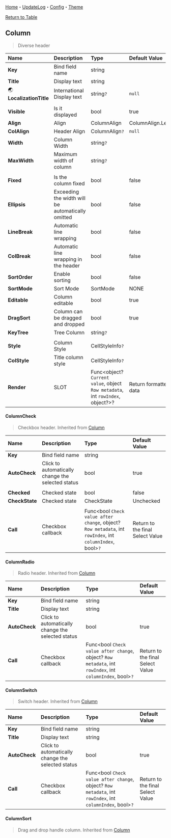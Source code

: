 ﻿[Home](../Home.md)・[UpdateLog](../UpdateLog.md)・[Config](../Config.md)・[Theme](../Theme.md)

[Return to Table](Table.md)

## Column

> Diverse header

Name | Description | Type | Default Value |
:--|:--|:--|:--|
**Key** | Bind field name | string ||
**Title** | Display text | string ||
🌏 **LocalizationTitle** | International Display text | string`?` | `null` |
||||
**Visible** | Is it displayed | bool|true|
**Align** | Align | ColumnAlign |ColumnAlign.Left|
**ColAlign** | Header Align | ColumnAlign`?` | `null` |
**Width** | Column Width | string`?` ||
**MaxWidth** | Maximum width of column | string`?` ||
||||
**Fixed** | Is the column fixed | bool |false|
**Ellipsis** | Exceeding the width will be automatically omitted | bool |false|
**LineBreak** | Automatic line wrapping | bool |false|
**ColBreak** | Automatic line wrapping in the header | bool |false|
**SortOrder** | Enable sorting | bool |false|
**SortMode** | Sort Mode | SortMode |NONE|
**Editable** | Column editable | bool |true|
**DragSort** | Column can be dragged and dropped | bool |true|
**KeyTree** | Tree Column | string`?` ||
||||
**Style** | Column Style | CellStyleInfo`?` ||
**ColStyle** | Title column style | CellStyleInfo`?` ||
**Render** | SLOT | Func<object? `Current value`, object `Row metadata`, int `rowIndex`, object?>? | Return formatted data |

#### ColumnCheck

> Checkbox header. Inherited from [Column](#column)

Name | Description | Type | Default Value |
:--|:--|:--|:--|
**Key** | Bind field name | string ||
**AutoCheck** | Click to automatically change the selected status | bool | true |
||||
**Checked** | Checked state | bool | false |
**CheckState** | Checked state | CheckState | Unchecked |
||||
**Call** | Checkbox callback | Func<bool `Check value after change`, object? `Row metadata`, int `rowIndex`, int `columnIndex`, bool>`?` | Return to the final Select Value |

#### ColumnRadio

> Radio header. Inherited from [Column](#column)

Name | Description | Type | Default Value |
:--|:--|:--|:--|
**Key** | Bind field name | string ||
**Title** | Display text | string ||
**AutoCheck** | Click to automatically change the selected status | bool | true |
**Call** | Checkbox callback | Func<bool `Check value after change`, object? `Row metadata`, int `rowIndex`, int `columnIndex`, bool>`?` | Return to the final Select Value |

#### ColumnSwitch

> Switch header. Inherited from [Column](#column)

Name | Description | Type | Default Value |
:--|:--|:--|:--|
**Key** | Bind field name | string ||
**Title** | Display text | string ||
**AutoCheck** | Click to automatically change the selected status | bool | true |
**Call** | Checkbox callback | Func<bool `Check value after change`, object? `Row metadata`, int `rowIndex`, int `columnIndex`, bool>`?` | Return to the final Select Value |

#### ColumnSort

> Drag and drop handle column. Inherited from [Column](#column)